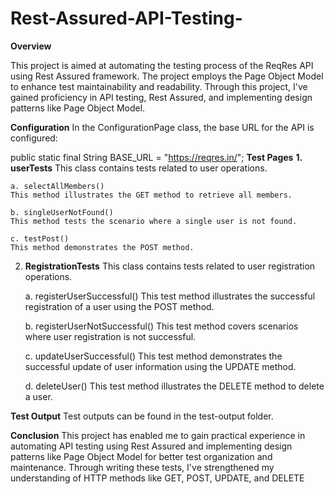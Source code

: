 # Rest-Assured-API-Testing-

**Overview**

This project is aimed at automating the testing process of the ReqRes API using Rest Assured framework. The project employs the Page Object Model to enhance test maintainability and readability. Through this project, I've gained proficiency in API testing, Rest Assured, and implementing design patterns like Page Object Model.

**Configuration**
In the ConfigurationPage class, the base URL for the API is configured:

public static final String BASE_URL = "https://reqres.in/";
**Test Pages**
**1. userTests**
This class contains tests related to user operations.

    a. selectAllMembers()
    This method illustrates the GET method to retrieve all members.
    
    b. singleUserNotFound()
    This method tests the scenario where a single user is not found.
    
    c. testPost()
    This method demonstrates the POST method.

2. **RegistrationTests**
This class contains tests related to user registration operations.

    a. registerUserSuccessful()
    This test method illustrates the successful registration of a user using the POST method.
    
    b. registerUserNotSuccessful()
    This test method covers scenarios where user registration is not successful.
    
    c. updateUserSuccessful()
    This test method demonstrates the successful update of user information using the UPDATE method.
    
    d. deleteUser()
    This test method illustrates the DELETE method to delete a user.

**Test Output**
Test outputs can be found in the test-output folder.

**Conclusion**
This project has enabled me to gain practical experience in automating API testing using Rest Assured and implementing design patterns like Page Object Model for better test organization and maintenance. Through writing these tests, I've strengthened my understanding of HTTP methods like GET, POST, UPDATE, and DELETE
